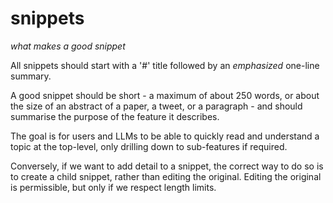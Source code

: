 # snippets
*what makes a good snippet*

All snippets should start with a '#' title followed by an *emphasized* one-line summary.

A good snippet should be short - a maximum of about 250 words, or about the size of an abstract of a paper, a tweet, or a paragraph - and should summarise the purpose of the feature it describes.

The goal is for users and LLMs to be able to quickly read and understand a topic at the top-level, only drilling down to sub-features if required.

Conversely, if we want to add detail to a snippet, the correct way to do so is to create a child snippet, rather than editing the original. Editing the original is permissible, but only if we respect length limits.